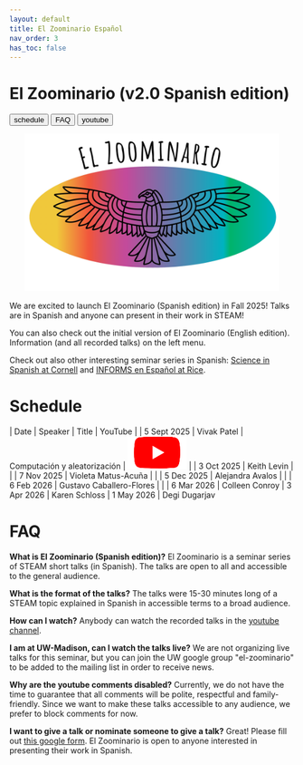 ```yaml
---
layout: default
title: El Zoominario Español
nav_order: 3
has_toc: false
---
```


# El Zoominario (v2.0 Spanish edition)

<button type="button" onclick="window.location.href='#schedule';">schedule</button>
<button type="button" onclick="window.location.href='#faq';">FAQ</button>
<button type="button" onclick="window.location.href='https://www.youtube.com/playlist?list=PL1AfUDnwvYbNGaKgC7kA-5dWDVDnvZnIv';">youtube</button>


<div style="text-align:center"><img src="../assets/pics/logo.png" width="450"/></div>

We are excited to launch El Zoominario (Spanish edition) in Fall 2025! Talks are in Spanish and anyone can present in their work in STEAM!

You can also check out the initial version of El Zoominario (English edition). Information (and all recorded talks) on the left menu.

Check out also other interesting seminar series in Spanish: [Science in Spanish at Cornell](https://cals.cornell.edu/school-integrative-plant-science/outreach-extension/education-programs/science-spanish) and [INFORMS en Español at Rice](https://connect.informs.org/diversity/diversity-blog/informs-espanol).


# Schedule 

| Date | Speaker | Title | YouTube | 
| 5 Sept 2025 | Vivak Patel | Computación y aleatorización | [![youtube (653k)](../assets/icons16/youtube.png)](https://youtu.be/qDTcbHL0_Og) |
| 3 Oct 2025 | Keith Levin | |
| 7 Nov 2025 | Violeta Matus-Acuña | |
| 5 Dec 2025 | Alejandra Avalos | |
| 6 Feb 2026 | Gustavo Caballero-Flores | |
| 6 Mar 2026 | Colleen Conroy
| 3 Apr 2026 | Karen Schloss
| 1 May 2026 | Degi Dugarjav



# FAQ

**What is El Zoominario (Spanish edition)?**
El Zoominario is a seminar series of STEAM short talks (in Spanish). The talks are open to all and accessible to the general audience. 

**What is the format of the talks?**
The talks were 15-30 minutes long of a STEAM topic explained in Spanish in accessible terms to a broad audience. 

**How can I watch?**
Anybody can watch the recorded talks in the [youtube channel](https://www.youtube.com/playlist?list=PL1AfUDnwvYbNGaKgC7kA-5dWDVDnvZnIv).

**I am at UW-Madison, can I watch the talks live?**
We are not organizing live talks for this seminar, but you can join the UW google group "el-zoominario" to be added to the mailing list in order to receive news.

**Why are the youtube comments disabled?**
Currently, we do not have the time to guarantee that all comments will be polite, respectful and family-friendly. Since we want to make these talks accessible to any audience, we prefer to block comments for now.

**I want to give a talk or nominate someone to give a talk?**
Great! Please fill out [this google form](https://forms.gle/1kpZE1XrKe9YS9cHA). El Zoominario is open to anyone interested in presenting their work in Spanish.


